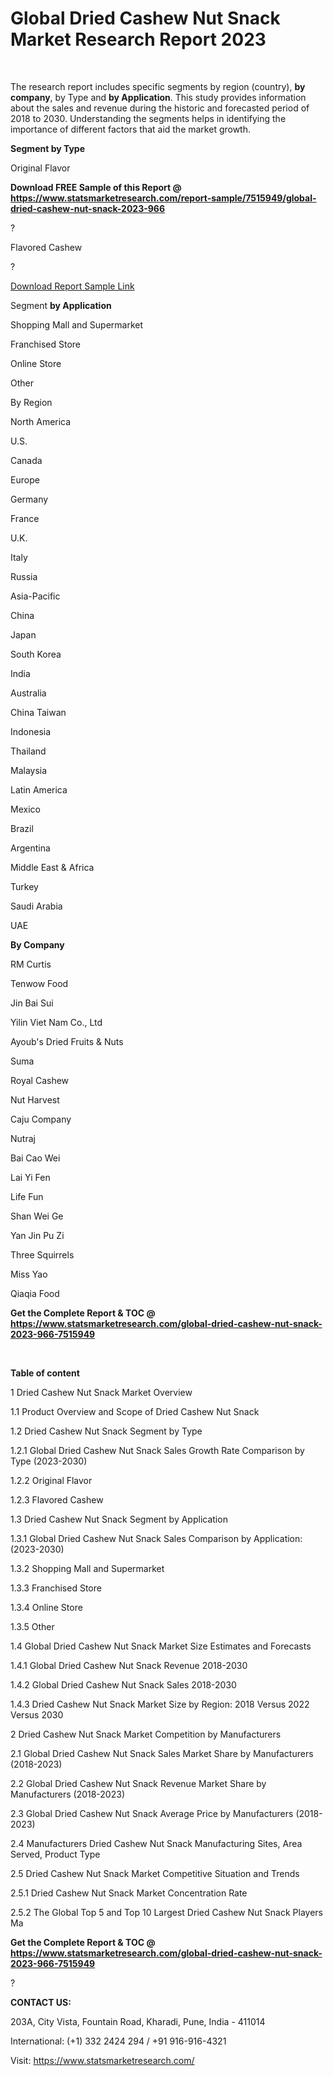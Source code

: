 <h1>Global Dried Cashew Nut Snack Market Research Report 2023</h1><br/><p>The research report includes specific segments by region (country), <strong>by company</strong>, by Type and <strong>by Application</strong>. This study provides information about the sales and revenue during the historic and forecasted period of 2018 to 2030. Understanding the segments helps in identifying the importance of different factors that aid the market growth.</p>
 
 
 
 <p><strong>Segment by Type</strong></p>
 
 
 
 <p>Original Flavor</p>
 
 
 
 <div><b>Download FREE Sample of this Report @ <a href="https://www.statsmarketresearch.com/download-free-sample/7515949/global-dried-cashew-nut-snack-2023-966">https://www.statsmarketresearch.com/report-sample/7515949/global-dried-cashew-nut-snack-2023-966</a></b></div>
 
 
 
 <p>? </p>
 
 
 
 <p>Flavored Cashew</p>
 
 
 
 <p>? </p>
 
 
 
 <p><a href="https://www.statsmarketresearch.com/download-free-sample/7515949/global-dried-cashew-nut-snack-2023-966">Download Report Sample Link</a></p>
 
 
 
 <p>Segment <strong>by Application</strong></p>
 
 
 
 <p>Shopping Mall and Supermarket</p>
 
 
 
 <p>Franchised Store</p>
 
 
 
 <p>Online Store</p>
 
 
 
 <p>Other</p>
 
 
 
 <p>By Region</p>
 
 
 
 <p>North America</p>
 
 
 
 <p>U.S.</p>
 
 
 
 <p>Canada</p>
 
 
 
 <p>Europe</p>
 
 
 
 <p>Germany</p>
 
 
 
 <p>France</p>
 
 
 
 <p>U.K.</p>
 
 
 
 <p>Italy</p>
 
 
 
 <p>Russia</p>
 
 
 
 <p>Asia-Pacific</p>
 
 
 
 <p>China</p>
 
 
 
 <p>Japan</p>
 
 
 
 <p>South Korea</p>
 
 
 
 <p>India</p>
 
 
 
 <p>Australia</p>
 
 
 
 <p>China Taiwan</p>
 
 
 
 <p>Indonesia</p>
 
 
 
 <p>Thailand</p>
 
 
 
 <p>Malaysia</p>
 
 
 
 <p>Latin America</p>
 
 
 
 <p>Mexico</p>
 
 
 
 <p>Brazil</p>
 
 
 
 <p>Argentina</p>
 
 
 
 <p>Middle East & Africa</p>
 
 
 
 <p>Turkey</p>
 
 
 
 <p>Saudi Arabia</p>
 
 
 
 <p>UAE</p>
 
 
 
 <p><strong>By Company</strong></p>
 
 
 
 <p>RM Curtis</p>
 
 
 
 <p>Tenwow Food</p>
 
 
 
 <p>Jin Bai Sui</p>
 
 
 
 <p>Yilin Viet Nam Co., Ltd</p>
 
 
 
 <p>Ayoub&#39;s Dried Fruits & Nuts</p>
 
 
 
 <p>Suma</p>
 
 
 
 <p>Royal Cashew</p>
 
 
 
 <p>Nut Harvest</p>
 
 
 
 <p>Caju Company</p>
 
 
 
 <p>Nutraj</p>
 
 
 
 <p>Bai Cao Wei</p>
 
 
 
 <p>Lai Yi Fen</p>
 
 
 
 <p>Life Fun</p>
 
 
 
 <p>Shan Wei Ge</p>
 
 
 
 <p>Yan Jin Pu Zi</p>
 
 
 
 <p>Three Squirrels</p>
 
 
 
 <p>Miss Yao</p>
 
 
 
 <p>Qiaqia Food</p>
 
 
 
 <div><b>Get the Complete Report & TOC @ <a href="https://www.statsmarketresearch.com/global-dried-cashew-nut-snack-2023-966-7515949">https://www.statsmarketresearch.com/global-dried-cashew-nut-snack-2023-966-7515949</a></b></div>
 
 
 
 <p><br />
 
 <b>Table of content</b></p>
 
 
 
 <p>1 Dried Cashew Nut Snack Market Overview<br />
 
 1.1 Product Overview and Scope of Dried Cashew Nut Snack<br />
 
 1.2 Dried Cashew Nut Snack Segment by Type<br />
 
 1.2.1 Global Dried Cashew Nut Snack Sales Growth Rate Comparison by Type (2023-2030)<br />
 
 1.2.2 Original Flavor<br />
 
 1.2.3 Flavored Cashew<br />
 
 1.3 Dried Cashew Nut Snack Segment by Application<br />
 
 1.3.1 Global Dried Cashew Nut Snack Sales Comparison by Application: (2023-2030)<br />
 
 1.3.2 Shopping Mall and Supermarket<br />
 
 1.3.3 Franchised Store<br />
 
 1.3.4 Online Store<br />
 
 1.3.5 Other<br />
 
 1.4 Global Dried Cashew Nut Snack Market Size Estimates and Forecasts<br />
 
 1.4.1 Global Dried Cashew Nut Snack Revenue 2018-2030<br />
 
 1.4.2 Global Dried Cashew Nut Snack Sales 2018-2030<br />
 
 1.4.3 Dried Cashew Nut Snack Market Size by Region: 2018 Versus 2022 Versus 2030<br />
 
 2 Dried Cashew Nut Snack Market Competition by Manufacturers<br />
 
 2.1 Global Dried Cashew Nut Snack Sales Market Share by Manufacturers (2018-2023)<br />
 
 2.2 Global Dried Cashew Nut Snack Revenue Market Share by Manufacturers (2018-2023)<br />
 
 2.3 Global Dried Cashew Nut Snack Average Price by Manufacturers (2018-2023)<br />
 
 2.4 Manufacturers Dried Cashew Nut Snack Manufacturing Sites, Area Served, Product Type<br />
 
 2.5 Dried Cashew Nut Snack Market Competitive Situation and Trends<br />
 
 2.5.1 Dried Cashew Nut Snack Market Concentration Rate<br />
 
 2.5.2 The Global Top 5 and Top 10 Largest Dried Cashew Nut Snack Players Ma</p>
 
 
 
 <div><b>Get the Complete Report & TOC @ <a href="https://www.statsmarketresearch.com/global-dried-cashew-nut-snack-2023-966-7515949">https://www.statsmarketresearch.com/global-dried-cashew-nut-snack-2023-966-7515949</a></b></div>
 
 
 
 <p>? </p>
 
 
 
 <p><b>CONTACT US:</b><br />
 
 203A, City Vista, Fountain Road, Kharadi, Pune, India - 411014<br />
 
 International: (+1) 332 2424 294 / +91 916-916-4321<br />
 
 Visit: <a href="https://www.statsmarketresearch.com/">https://www.statsmarketresearch.com/</a></p>
